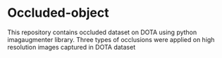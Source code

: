# Occluded-object
This repository contains occluded dataset on DOTA using python imagaugmenter library. Three types of occlusions were applied on high resolution images captured in DOTA dataset
